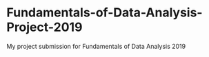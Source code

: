 # Fundamentals-of-Data-Analysis-Project-2019
My project submission for Fundamentals of Data Analysis 2019
